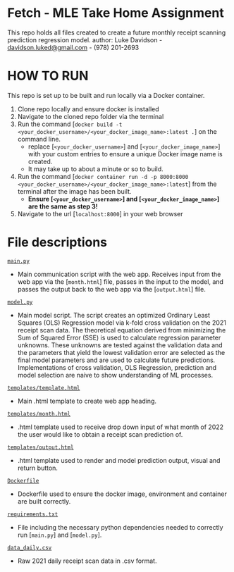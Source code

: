 # Fetch - MLE Take Home Assignment
This repo holds all files created to create a future monthly receipt scanning prediction regression model.
author: Luke Davidson - davidson.luked@gmail.com - (978) 201-2693

# HOW TO RUN
This repo is set up to be built and run locally via a Docker container.
1. Clone repo locally and ensure docker is installed
2. Navigate to the cloned repo folder via the terminal
3. Run the command [`docker build -t <your_docker_username>/<your_docker_image_name>:latest .`] on the command line.
    * replace [`<your_docker_username>`] and [`<your_docker_image_name>`] with your custom entries to ensure a unique Docker image name is created.
    * It may take up to about a minute or so to build.
4. Run the command [`docker container run -d -p 8000:8000 <your_docker_username>/<your_docker_image_name>:latest`] from the terminal after the image has been built.
    * **Ensure [`<your_docker_username>`] and [`<your_docker_image_name>`] are the same as step 3!**
5. Navigate to the url [`localhost:8000`] in your web browser

# File descriptions
[`main.py`](https://github.com/luke-davidson/FetchInterview/blob/main/main.py)
- Main communication script with the web app. Receives input from the web app via the [`month.html`] file, passes in the input to the model, and passes the output back to the web app via the [`output.html`] file.

[`model.py`](https://github.com/luke-davidson/FetchInterview/blob/main/model.py)
- Main model script. The script creates an optimized Ordinary Least Squares (OLS) Regression model via k-fold cross validation on the 2021 receipt scan data. The theoretical equation derived from minimizing the Sum of Squared Error (SSE) is used to calculate regression parameter unknowns. These unknowns are tested against the validation data and the parameters that yield the lowest validation error are selected as the final model parameters and are used to calculate future predictions. Implementations of cross validation, OLS Regression, prediction and model selection are naive to show understanding of ML processes.

[`templates/template.html`](https://github.com/luke-davidson/FetchInterview/blob/main/templates/template.html)
- Main .html template to create web app heading.

[`templates/month.html`](https://github.com/luke-davidson/FetchInterview/blob/main/templates/month.html)
- .html template used to receive drop down input of what month of 2022 the user would like to obtain a receipt scan prediction of.

[`templates/output.html`](https://github.com/luke-davidson/FetchInterview/blob/main/templates/output.html)
- .html template used to render and model prediction output, visual and return button.

[`Dockerfile`](https://github.com/luke-davidson/FetchInterview/blob/main/Dockerfile)
- Dockerfile used to ensure the docker image, environment and container are built correctly.

[`requirements.txt`](https://github.com/luke-davidson/FetchInterview/blob/main/requirements.txt)
- File including the necessary python dependencies needed to correctly run [`main.py`] and [`model.py`].

[`data_daily.csv`](https://github.com/luke-davidson/FetchInterview/blob/main/data_daily.csv)
- Raw 2021 daily receipt scan data in .csv format.